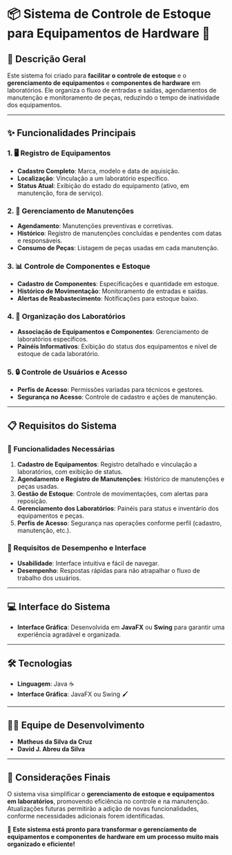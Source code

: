 
# 📦 Sistema de Controle de Estoque para Equipamentos de Hardware 🧰

## 📖 Descrição Geral

Este sistema foi criado para **facilitar o controle de estoque** e o **gerenciamento de equipamentos** e **componentes de hardware** em laboratórios. Ele organiza o fluxo de entradas e saídas, agendamentos de manutenção e monitoramento de peças, reduzindo o tempo de inatividade dos equipamentos.

---

## ✨ Funcionalidades Principais

### 1. 🖥️ Registro de Equipamentos
   - **Cadastro Completo**: Marca, modelo e data de aquisição.
   - **Localização**: Vinculação a um laboratório específico.
   - **Status Atual**: Exibição do estado do equipamento (ativo, em manutenção, fora de serviço).

### 2. 🔧 Gerenciamento de Manutenções
   - **Agendamento**: Manutenções preventivas e corretivas.
   - **Histórico**: Registro de manutenções concluídas e pendentes com datas e responsáveis.
   - **Consumo de Peças**: Listagem de peças usadas em cada manutenção.

### 3. 📊 Controle de Componentes e Estoque
   - **Cadastro de Componentes**: Especificações e quantidade em estoque.
   - **Histórico de Movimentação**: Monitoramento de entradas e saídas.
   - **Alertas de Reabastecimento**: Notificações para estoque baixo.

### 4. 🏬 Organização dos Laboratórios
   - **Associação de Equipamentos e Componentes**: Gerenciamento de laboratórios específicos.
   - **Painéis Informativos**: Exibição do status dos equipamentos e nível de estoque de cada laboratório.

### 5. 🔒 Controle de Usuários e Acesso
   - **Perfis de Acesso**: Permissões variadas para técnicos e gestores.
   - **Segurança no Acesso**: Controle de cadastro e ações de manutenção.

---

## 📋 Requisitos do Sistema

### 🔹 Funcionalidades Necessárias

1. **Cadastro de Equipamentos**: Registro detalhado e vinculação a laboratórios, com exibição de status.
2. **Agendamento e Registro de Manutenções**: Histórico de manutenções e peças usadas.
3. **Gestão de Estoque**: Controle de movimentações, com alertas para reposição.
4. **Gerenciamento dos Laboratórios**: Painéis para status e inventário dos equipamentos e peças.
5. **Perfis de Acesso**: Segurança nas operações conforme perfil (cadastro, manutenção, etc.).

### 🔹 Requisitos de Desempenho e Interface

- **Usabilidade**: Interface intuitiva e fácil de navegar.
- **Desempenho**: Respostas rápidas para não atrapalhar o fluxo de trabalho dos usuários.

---

## 💻 Interface do Sistema

- **Interface Gráfica**: Desenvolvida em **JavaFX** ou **Swing** para garantir uma experiência agradável e organizada.

---

## 🛠️ Tecnologias

- **Linguagem**: Java ☕
- **Interface Gráfica**: JavaFX ou Swing 🖌️

---

## 👨‍💻 Equipe de Desenvolvimento

- **Matheus da Silva da Cruz**
- **David J. Abreu da Silva**

---

## 📌 Considerações Finais

O sistema visa simplificar o **gerenciamento de estoque e equipamentos em laboratórios**, promovendo eficiência no controle e na manutenção. Atualizações futuras permitirão a adição de novas funcionalidades, conforme necessidades adicionais forem identificadas.

🌟 **Este sistema está pronto para transformar o gerenciamento de equipamentos e componentes de hardware em um processo muito mais organizado e eficiente!**

